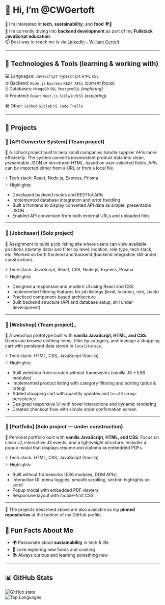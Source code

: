 # 👋 Hi, I’m @CWGertoft  

👀 I’m interested in **tech**, **sustainability**, and **food** 🌍🍲  
🌱 I’m currently diving into **backend development** as part of my **Fullstack JavaScript education**.  
📫 Best way to reach me is via [LinkedIn – William Gertoft](https://www.linkedin.com/in/william-gertoft)  

---

## 🔧 Technologies & Tools (learning & working with)  
💻 Languages: `JavaScript` `Typescript` `HTML` `CSS`  
⚙️ Backend: `Node.js` `Express` `REST APIs` *(current focus)*  
🗄️ Databases: `MongoDB` `SQL` `PostgreSQL` *(exploring)*  
🌐 Frontend: `React` `Next.js` `TailwindCSS` *(exploring)*

🛠 Other: `Github` `Gitlab` `VS Code` `Trello`
 

---

## 📌 Projects  

### 🔹 [API Converter System] (Team project)  
📖 A school project built to help small companies handle supplier APIs more efficiently. The system converts inconsistent product data into clean, presentable JSON or structured HTML, based on user-selected fields. APIs can be imported either from a URL or from a local file.  

⚡ Tech stack: React, Node.js, Express, Prisma  
✨ Highlights:  
- Developed backend routes and RESTful APIs  
- Implemented database integration and error handling  
- Built a frontend to display converted API data as simple, presentable JSON  
- Enabled API conversion from both external URLs and uploaded files  

---

### 🔹 [Jobchaser] (Solo project)  
📖 Assignment to build a job listing site where users can view available positions (dummy data) and filter by level, location, role type, tech stack, etc. Worked on both frontend and backend (backend integration still under construction).  

⚡ Tech stack: JavaScript, React, CSS, Node.js, Express, Prisma  
✨ Highlights:  
- Designed a responsive and modern UI using React and CSS  
- Implemented filtering features for job listings (level, location, role, stack)  
- Practiced component-based architecture  
- Built backend structure (API and database setup, still under development) 
---

### 🔹 [Webshop] (Team project)_  
📖 A webshop prototype built with **vanilla JavaScript, HTML, and CSS**. Users can browse clothing items, filter by category, and manage a shopping cart with persistent data stored in `localStorage`.  

⚡ Tech stack: HTML, CSS, JavaScript (Vanilla)  
✨ Highlights:  
- Built webshop from scratch without frameworks (vanilla JS + ES6 modules)  
- Implemented product listing with category filtering and sorting (price & rating)  
- Added shopping cart with quantity updates and `localStorage` persistence  
- Designed responsive UI with hover interactions and dynamic rendering  
- Created checkout flow with simple order confirmation screen

---

### 🔹 [Portfolio] (Solo project — under construction)
📖 Personal portfolio built with **vanilla JavaScript, HTML, and CSS**. Focus on clean UI, interactive JS events, and a lightweight structure. Includes a popup modal that displays resume and diploma as embedded PDFs.

⚡ Tech stack: HTML, CSS, JavaScript (Vanilla)  
✨ Highlights:  
- Built without frameworks (ES6 modules, DOM APIs)  
- Interactive UI: menu toggles, smooth scrolling, section highlights on scroll  
- Popup modal with embedded PDF viewers 
- Responsive layout with mobile-first CSS

---

📌 The projects described above are also available as my **pinned repositories** at the bottom of my GitHub profile.
 


## 🍴 Fun Facts About Me  
- 🌍 Passionate about **sustainability** in tech & life  
- 🍲 Love exploring new foods and cooking  
- 📚 Always curious and learning something new  

---

## 📊 GitHub Stats  

![GitHub stats](https://github-readme-stats.vercel.app/api?username=CWGertoft&show_icons=true&theme=tokyonight)  
![Top Languages](https://github-readme-stats.vercel.app/api/top-langs/?username=CWGertoft&layout=compact&theme=tokyonight)  
